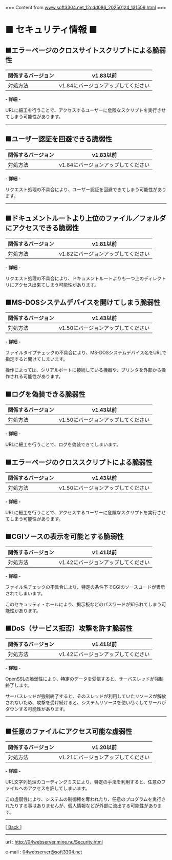 === Content from www.soft3304.net_12cdd086_20250124_131509.html ===

# ■ セキュリティ情報 ■

## ■エラーページのクロスサイトスクリプトによる脆弱性

| 関係するバージョン | v1.83以前 |
| --- | --- |
| 対処方法 | v1.84にバージョンアップしてください |

**- 詳細 -**

URLに細工を行うことで、アクセスするユーザーに危険なスクリプトを実行させてしまう可能性があります。

---

## ■ユーザー認証を回避できる脆弱性

| 関係するバージョン | v1.83以前 |
| --- | --- |
| 対処方法 | v1.84にバージョンアップしてください |

**- 詳細 -**

リクエスト処理の不具合により、ユーザー認証を回避できてしまう可能性があります。

---

## ■ドキュメントルートより上位のファイル／フォルダにアクセスできる脆弱性

| 関係するバージョン | v1.81以前 |
| --- | --- |
| 対処方法 | v1.82にバージョンアップしてください |

**- 詳細 -**

リクエスト処理の不具合により、ドキュメントルートよりも一つ上のディレクトリにアクセス出来てしまう可能性があります。

## ■MS-DOSシステムデバイスを開けてしまう脆弱性

| 関係するバージョン | v1.43以前 |
| --- | --- |
| 対処方法 | v1.50にバージョンアップしてください |

**- 詳細 -**

ファイルタイプチェックの不具合により、MS-DOSシステムデバイス名をURLで指定すると開けてしまいます。

操作によっては、シリアルポートに接続している機器や、プリンタを外部から操作される可能性があります。

## ■ログを偽装できる脆弱性

| 関係するバージョン | v1.43以前 |
| --- | --- |
| 対処方法 | v1.50にバージョンアップしてください |

**- 詳細 -**

URLに細工を行うことで、ログを偽装できてしまいます。

## ■エラーページのクロススクリプトによる脆弱性

| 関係するバージョン | v1.43以前 |
| --- | --- |
| 対処方法 | v1.50にバージョンアップしてください |

**- 詳細 -**

URLに細工を行うことで、アクセスするユーザーに危険なスクリプトを実行させてしまう可能性があります。

## ■CGIソースの表示を可能とする脆弱性

| 関係するバージョン | v1.41以前 |
| --- | --- |
| 対処方法 | v1.42にバージョンアップしてください |

**- 詳細 -**

ファイル名チェックの不具合により、特定の条件下でCGIのソースコードが表示されてしまいます。

このセキュリティ・ホールにより、掲示板などのパスワードが知られてしまう可能性があります。

## ■DoS（サービス拒否）攻撃を許す脆弱性

| 関係するバージョン | v1.41以前 |
| --- | --- |
| 対処方法 | v1.42にバージョンアップしてください |

**- 詳細 -**

OpenSSLの脆弱性により、特定のデータを受信すると、サーバスレッドが強制終了します。

サーバスレッドが強制終了すると、そのスレッドが利用していたリソースが解放されないため、攻撃を受け続けると、システムリソースを使い尽くしてサーバがダウンする可能性があります。

---

## ■任意のファイルにアクセス可能な虚弱性

| 関係するバージョン | v1.20以前 |
| --- | --- |
| 対処方法 | v1.21にバージョンアップしてください |

**- 詳細 -**

URL文字列処理のコーディングミスにより、特定の手法を利用すると、任意のファイルへのアクセスを許してしまいます。

この虚弱性により、システムの制御権を奪われたり、任意のプログラムを実行されたりする事はありませんが、個人情報などが外部に流出する可能性があります。

---

[[ Back ]](index.shtml)

---

url : <http://04webserver.mine.nu/Security.html>

e-mail : 04webserver@soft3304.net


